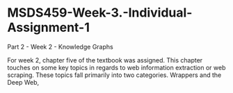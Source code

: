 # MSDS459-Week-3.-Individual-Assignment-1

Part 2 - Week 2 - Knowledge Graphs

For week 2, chapter five of the textbook was assigned. This chapter touches on some key topics in regards to web information extraction or web scraping.  These topics fall primarily into two categories.  Wrappers and the Deep Web,
